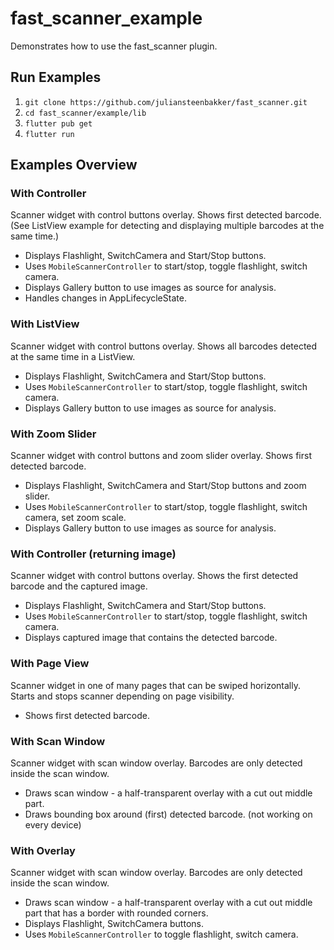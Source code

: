 # fast_scanner_example

Demonstrates how to use the fast_scanner plugin.

## Run Examples

1. `git clone https://github.com/juliansteenbakker/fast_scanner.git`
2. `cd fast_scanner/example/lib`
3. `flutter pub get`
4. `flutter run`

## Examples Overview

### With Controller

Scanner widget with control buttons overlay. Shows first detected barcode.
(See ListView example for detecting and displaying multiple barcodes at the same time.)

* Displays Flashlight, SwitchCamera and Start/Stop buttons.
* Uses `MobileScannerController` to start/stop, toggle flashlight, switch camera.
* Displays Gallery button to use images as source for analysis.
* Handles changes in AppLifecycleState.

### With ListView

Scanner widget with control buttons overlay. Shows all barcodes detected at the same time in a ListView.

* Displays Flashlight, SwitchCamera and Start/Stop buttons.
* Uses `MobileScannerController` to start/stop, toggle flashlight, switch camera.
* Displays Gallery button to use images as source for analysis.

### With Zoom Slider

Scanner widget with control buttons and zoom slider overlay. Shows first detected barcode.

* Displays Flashlight, SwitchCamera and Start/Stop buttons and zoom slider.
* Uses `MobileScannerController` to start/stop, toggle flashlight, switch camera, set zoom scale.
* Displays Gallery button to use images as source for analysis.

### With Controller (returning image)

Scanner widget with control buttons overlay. Shows the first detected barcode and the captured image.

* Displays Flashlight, SwitchCamera and Start/Stop buttons.
* Uses `MobileScannerController` to start/stop, toggle flashlight, switch camera.
* Displays captured image that contains the detected barcode.

### With Page View

Scanner widget in one of many pages that can be swiped horizontally. Starts and stops scanner depending on page visibility.

* Shows first detected barcode.

### With Scan Window

Scanner widget with scan window overlay. Barcodes are only detected inside the scan window.

* Draws scan window - a half-transparent overlay with a cut out middle part.
* Draws bounding box around (first) detected barcode. (not working on every device)

### With Overlay

Scanner widget with scan window overlay. Barcodes are only detected inside the scan window.

* Draws scan window - a half-transparent overlay with a cut out middle part that has a border with rounded corners.
* Displays Flashlight, SwitchCamera buttons.
* Uses `MobileScannerController` to toggle flashlight, switch camera.
